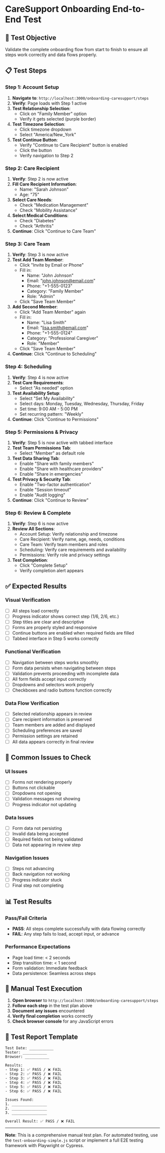 # CareSupport Onboarding End-to-End Test

## 🎯 Test Objective
Validate the complete onboarding flow from start to finish to ensure all steps work correctly and data flows properly.

## 📋 Test Steps

### Step 1: Account Setup
1. **Navigate to**: `http://localhost:3000/onboarding-caresupport/steps`
2. **Verify**: Page loads with Step 1 active
3. **Test Relationship Selection**:
   - Click on "Family Member" option
   - Verify it gets selected (purple border)
4. **Test Timezone Selection**:
   - Click timezone dropdown
   - Select "America/New_York"
5. **Test Continue Button**:
   - Verify "Continue to Care Recipient" button is enabled
   - Click the button
   - Verify navigation to Step 2

### Step 2: Care Recipient
1. **Verify**: Step 2 is now active
2. **Fill Care Recipient Information**:
   - Name: "Sarah Johnson"
   - Age: "75"
3. **Select Care Needs**:
   - Check "Medication Management"
   - Check "Mobility Assistance"
4. **Select Medical Conditions**:
   - Check "Diabetes"
   - Check "Arthritis"
5. **Continue**: Click "Continue to Care Team"

### Step 3: Care Team
1. **Verify**: Step 3 is now active
2. **Test Add Team Member**:
   - Click "Invite by Email or Phone"
   - Fill in:
     - Name: "John Johnson"
     - Email: "john.johnson@email.com"
     - Phone: "+1-555-0123"
     - Category: "Family Member"
     - Role: "Admin"
   - Click "Save Team Member"
3. **Add Second Member**:
   - Click "Add Team Member" again
   - Fill in:
     - Name: "Lisa Smith"
     - Email: "lisa.smith@email.com"
     - Phone: "+1-555-0124"
     - Category: "Professional Caregiver"
     - Role: "Member"
   - Click "Save Team Member"
4. **Continue**: Click "Continue to Scheduling"

### Step 4: Scheduling
1. **Verify**: Step 4 is now active
2. **Test Care Requirements**:
   - Select "As needed" option
3. **Test Availability Setup**:
   - Select "Set My Availability"
   - Select days: Monday, Tuesday, Wednesday, Thursday, Friday
   - Set time: 9:00 AM - 5:00 PM
   - Set recurring pattern: "Weekly"
4. **Continue**: Click "Continue to Permissions"

### Step 5: Permissions & Privacy
1. **Verify**: Step 5 is now active with tabbed interface
2. **Test Team Permissions Tab**:
   - Select "Member" as default role
3. **Test Data Sharing Tab**:
   - Enable "Share with family members"
   - Enable "Share with healthcare providers"
   - Enable "Share in emergencies"
4. **Test Privacy & Security Tab**:
   - Enable "Two-factor authentication"
   - Enable "Session timeout"
   - Enable "Audit logging"
5. **Continue**: Click "Continue to Review"

### Step 6: Review & Complete
1. **Verify**: Step 6 is now active
2. **Review All Sections**:
   - Account Setup: Verify relationship and timezone
   - Care Recipient: Verify name, age, needs, conditions
   - Care Team: Verify team members and roles
   - Scheduling: Verify care requirements and availability
   - Permissions: Verify role and privacy settings
3. **Test Completion**:
   - Click "Complete Setup"
   - Verify completion alert appears

## ✅ Expected Results

### Visual Verification
- [ ] All steps load correctly
- [ ] Progress indicator shows correct step (1/6, 2/6, etc.)
- [ ] Step titles are clear and descriptive
- [ ] Forms are properly styled and responsive
- [ ] Continue buttons are enabled when required fields are filled
- [ ] Tabbed interface in Step 5 works correctly

### Functional Verification
- [ ] Navigation between steps works smoothly
- [ ] Form data persists when navigating between steps
- [ ] Validation prevents proceeding with incomplete data
- [ ] All form fields accept input correctly
- [ ] Dropdowns and selectors work properly
- [ ] Checkboxes and radio buttons function correctly

### Data Flow Verification
- [ ] Selected relationship appears in review
- [ ] Care recipient information is preserved
- [ ] Team members are added and displayed
- [ ] Scheduling preferences are saved
- [ ] Permission settings are retained
- [ ] All data appears correctly in final review

## 🐛 Common Issues to Check

### UI Issues
- [ ] Forms not rendering properly
- [ ] Buttons not clickable
- [ ] Dropdowns not opening
- [ ] Validation messages not showing
- [ ] Progress indicator not updating

### Data Issues
- [ ] Form data not persisting
- [ ] Invalid data being accepted
- [ ] Required fields not being validated
- [ ] Data not appearing in review step

### Navigation Issues
- [ ] Steps not advancing
- [ ] Back navigation not working
- [ ] Progress indicator stuck
- [ ] Final step not completing

## 📊 Test Results

### Pass/Fail Criteria
- **PASS**: All steps complete successfully with data flowing correctly
- **FAIL**: Any step fails to load, accept input, or advance

### Performance Expectations
- Page load time: < 2 seconds
- Step transition time: < 1 second
- Form validation: Immediate feedback
- Data persistence: Seamless across steps

## 🔧 Manual Test Execution

1. **Open browser** to `http://localhost:3000/onboarding-caresupport/steps`
2. **Follow each step** in the test plan above
3. **Document any issues** encountered
4. **Verify final completion** works correctly
5. **Check browser console** for any JavaScript errors

## 📝 Test Report Template

```
Test Date: ___________
Tester: ___________
Browser: ___________

Results:
- Step 1: ✅ PASS / ❌ FAIL
- Step 2: ✅ PASS / ❌ FAIL  
- Step 3: ✅ PASS / ❌ FAIL
- Step 4: ✅ PASS / ❌ FAIL
- Step 5: ✅ PASS / ❌ FAIL
- Step 6: ✅ PASS / ❌ FAIL

Issues Found:
1. ________________
2. ________________
3. ________________

Overall Result: ✅ PASS / ❌ FAIL
```

---

**Note**: This is a comprehensive manual test plan. For automated testing, use the `test-onboarding-simple.js` script or implement a full E2E testing framework with Playwright or Cypress.
